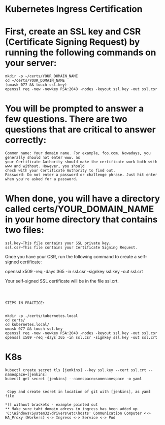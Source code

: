 # Kubernetes Ingress Certification

# First, create an SSL key and CSR (Certificate Signing Request) by running the following commands on your server:

```
mkdir -p ~/certs/YOUR_DOMAIN_NAME
cd ~/certs/YOUR_DOMAIN_NAME
(umask 077 && touch ssl.key)
openssl req -new -newkey RSA:2048 -nodes -keyout ssl.key -out ssl.csr

```

# You will be prompted to answer a few questions. There are two questions that are critical to answer correctly:

    Common name: Your domain name. For example, foo.com. Nowadays, you generally should not enter www. as 
    your Certificate Authority should make the certificate work both with www and without. However, you should 
    check with your Certificate Authority to find out.
    Password: Do not enter a password or challenge phrase. Just hit enter when you're asked for a password.

# When done, you will have a directory called certs/YOUR_DOMAIN_NAME in your home directory that contains two files:

    ssl.key—This file contains your SSL private key.
    ssl.csr—This file contains your Certificate Signing Request.

Once you have your CSR, run the following command to create a self-signed certificate:

openssl x509 -req -days 365 -in ssl.csr -signkey ssl.key -out ssl.crt

Your self-signed SSL certificate will be in the file ssl.crt.

```



STEPS IN PRACTICE:


mkdir -p ./certs/kubernetes.local
cd certs/
cd kubernetes.local/
umask 077 && touch ssl.key
openssl req -new -newkey RSA:2048 -nodes -keyout ssl.key -out ssl.csr
openssl x509 -req -days 365 -in ssl.csr -signkey ssl.key -out ssl.crt
```  
  

# K8s
```
kubectl create secret tls [jenkins] --key ssl.key --cert ssl.crt --namespace=[jenkins]
kubectl get secret [jenkins] --namespace=somenamespace -o yaml


 Copy and create secret in location of git with [jenkins], as yaml file 

*[] without brackets - example pointed out
** Make sure taht domain_adress in ingress has been added up 'C:\Windows\System32\drivers\etc\hosts' Communication Computer <-> HA_Proxy (Workers) <-> Ingress <-> Service <-> Pod
```
